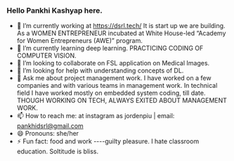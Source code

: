 ### Hello Pankhi Kashyap here. 

- 🔭 I’m currently working at https://dsrl.tech/ It is start up we are building. As a WOMEN ENTREPRENEUR incubated at White House-led “Academy for Women Entrepreneurs (AWE)” program. 
- 🌱 I’m currently learning deep learning. PRACTICING CODING OF COMPUTER VISION.
- 👯 I’m looking to collaborate on FSL application on Medical Images. 
- 🤔 I’m looking for help with understanding concepts of DL.
- 💬 Ask me about project management work. I have worked on a few companies and with various teams in management work. In technical field I have worked mostly on embedded system coding, till date. THOUGH WORKING ON TECH, ALWAYS EXITED ABOUT MANAGEMENT WORK. 
- 📫 How to reach me: at instagram as jordenpiu | email: pankhidsrl@gmail.com 
- 😄 Pronouns: she/her
- ⚡ Fun fact: food and work ----guilty pleasure. I hate classroom education. Soltitude is bliss. 
   

